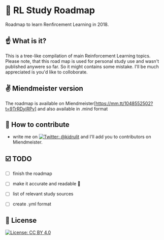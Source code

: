 # 🚀 RL Study Roadmap 
Roadmap to learn Renfircement Learning in 2018.

## ☝️ What is it?
This is a tree-like compilation of main Reinforcement Learning topics.
Please note, that this road map is used for personal study use and wasn't published anywere so far. 
So it might contains some mistake. I'll be much appreciated is you'd like to colloborate.


## ✌️ Miendmeister version
The roadmap is available on Miendmeister[https://mm.tt/1048552502?t=9TrRDyiRPv] and also available in .mind format


## 🤝 How to contribute

- write me on [![Twitter: @kidrulit](https://img.shields.io/badge/twitter-@kidrulit-4d66b3.svg?style=flat)](https://twitter.com/kidrulit) and I'll add you to contributors on Miendmeister.


## ☑️ TODO
- [ ] finish the roadmap
- [ ] make it accurate and readable 🤦
- [ ] list of relevant study sources
- [ ] create .yml format 


## 📃 License

[![License: CC BY 4.0](https://img.shields.io/badge/License-CC%20BY%204.0-lightgrey.svg)](https://creativecommons.org/licenses/by/4.0/)
